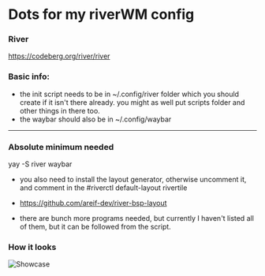 # Dots for my riverWM config

### River
https://codeberg.org/river/river

### Basic info:
- the init script needs to be in ~/.config/river folder which you should create if it isn't there already. you might as well put scripts folder and other things in there too.
- the waybar should also be in ~/.config/waybar

---
### Absolute minimum needed
yay -S river waybar

- you also need to install the layout generator, otherwise uncomment it, and comment in the #riverctl default-layout rivertile
- https://github.com/areif-dev/river-bsp-layout

- there are bunch more programs needed, but currently I haven't listed all of them, but it can be followed from the script.

### How it looks
![Showcase](https://github.com/user-attachments/assets/035ecb1f-e961-4bf7-a84a-503a748cac45)
